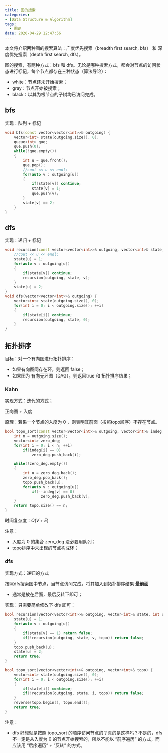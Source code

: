 ```yaml
---
title: 图的搜索
categories:
- [Data Structure & Algorithm]
tags:
  - 图论
date: 2020-04-29 12:47:56
---
```

本文将介绍两种图的搜索算法：广度优先搜索（breadth first search, bfs） 和 深度优先搜索（depth first search, dfs）。
<!--more-->

图的搜索，有两种方式：bfs 和 dfs。无论是哪种搜索方式，都会对节点的访问状态进行标记，每个节点都存在三种状态（算法导论）：
- white：节点还未开始搜索；
- gray：节点开始被搜索；
- black：以其为根节点的子树均已访问完成。


## bfs
实现：队列 + 标记
```cpp
void bfs(const vector<vector<int>>& outgoing) {
    vector<int> state(outgoing.size(), 0);
    queue<int> que;
    que.push(0);
    while(!que.empty())
    {
        int u = que.front();
        que.pop();
        //cout << u << endl;
        for(auto v : outgoing[u])
        {
            if(state[v]) continue;
            state[v] = 1;
            que.push(v);
        }
        state[v] == 2;
    }
}
```

## dfs
实现：递归 + 标记
```cpp
void recursion(const vector<vector<int>>& outgoing, vector<int>& state, int u) {
    //cout << u << endl;
    state[u] = 1;
    for(auto v : outgoing[u])
    {
        if(state[v]) continue;
        recursion(outgoing, state, v);
    }
    state[u] = 2;
}
void dfs(vector<vector<int>>& outgoing) {
    vector<int> state(outgoing.size(), 0);
    for(int i = 0; i < outgoing.size(); ++i)
    {
        if(state[i]) continue;
        recursion(outgoing, state, 0);
    }
}
```

## 拓扑排序
目标：对一个有向图进行拓扑排序：
- 如果有向图同存在环，则返回 false；
- 如果图为 有向无环图（DAG），则返回true 和 拓扑排序结果；

### Kahn
实现方式：迭代的方式；

正向图 + 入度

原理：若果一个节点的入度为 0 ，则表明其前面（按照topo顺序）不存在节点。
```cpp
bool topo_sort(const vector<vector<int>>& outgoing, vector<int>& indeg, vector<int> topo) {
    int n = outgoing.size();
    vector<int> zero_deg;
    for(int i = 0; i < n; ++i)
        if(indeg[i] == 0)
            zero_deg.push_back(i);

    while(!zero_deg.empty())
    {
        int u = zero_deg.back();
        zero_deg.pop_back();
        topo.push_back(u);
        for(auto v : outgoing[u])
            if(--indeg[v] == 0)
                zero_deg.push_back(v);
    }
    return topo.size() == n;
}
```
时间复杂度：$O(V + E)$

注意：
- 入度为 0 的集合 zero_deg 没必要用队列；
- topo排序中未出现的节点构成环；

### dfs
实现方式：递归的方式

按照dfs搜索图中节点，当节点访问完成，将其加入到拓扑排序结果 **最前面**
- 通常是放在后面，最后反转下即可；

实现：只需要简单修改下 dfs 即可：
```cpp
bool recursion(vector<vector<int>>& outgoing, vector<int>& state, int u, vector<int>& topo) {
    state[u] = 1;
    for(auto v : outgoing[u])
    {
        if(state[v] == 1) return false;
        if(!recursion(outgoing, state, v, topo)) return false;
    }
    topo.push_back(u);
    state[u] = 2;
    return true; 
}

bool topo_sort(vector<vector<int>>& outgoing, vector<int>& topo) {
    vector<int> state(outgoing.size(), 0);
    for(int i = 0; i < outgoing.size(); ++i)
    {
        if(state[i]) continue;
        if(!recursion(outgoing, state, i, topo)) return false;
    }
    reverse(topo.begin(), topo.end());
    return true;
}
```
注意：
- dfs 好想就是按照 topo_sort 的顺序访问节点的？真的是这样吗？不是的，dfs 不一定是从入度为 0 的节点开始搜索的，所以不能以 “前序遍历” 的方式，而应该用 “后序遍历” + “反转” 的方式。


